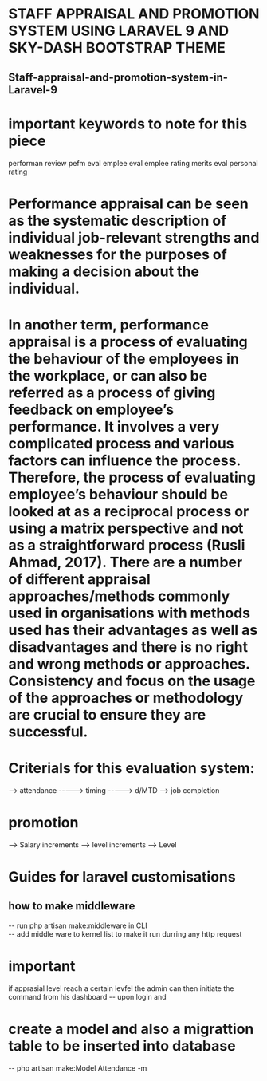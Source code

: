 # STAFF APPRAISAL AND PROMOTION SYSTEM USING LARAVEL 9 AND SKY-DASH BOOTSTRAP THEME
## Staff-appraisal-and-promotion-system-in-Laravel-9

# important keywords to note for this piece
performan review
pefm eval
emplee eval
emplee rating
merits eval
personal rating

# Performance appraisal can be seen as the systematic description of individual job-relevant strengths and weaknesses for the purposes of making a decision about the individual. 

# In another term, performance appraisal is a process of evaluating the behaviour of the employees in the workplace, or can also be referred as a process of giving feedback on employee’s performance. It involves a very complicated process and various factors can influence the process. Therefore, the process of evaluating employee’s behaviour should be looked at as a reciprocal process or using a matrix perspective and not as a straightforward process (Rusli Ahmad, 2017). There are a number of different appraisal approaches/methods commonly used in organisations with methods used has their advantages as well as disadvantages and there is no right and wrong methods or approaches. Consistency and focus on the usage of the approaches or methodology are crucial to ensure they are successful.

# Criterials for this evaluation system:
--> attendance
-----> timing
-----> d/MTD
--> job completion

# promotion
--> Salary increments
--> level increments
--> Level


# Guides for laravel customisations

## how to make middleware
-- run php artisan make:middleware in CLI\
-- add middle ware to kernel list to make it run durring any http request

# important
if apprasial level reach a certain levfel the admin can then initiate the command from his dashboard
-- upon login and 

# create a model and also a migrattion table to be inserted into database
-- php artisan make:Model Attendance -m
